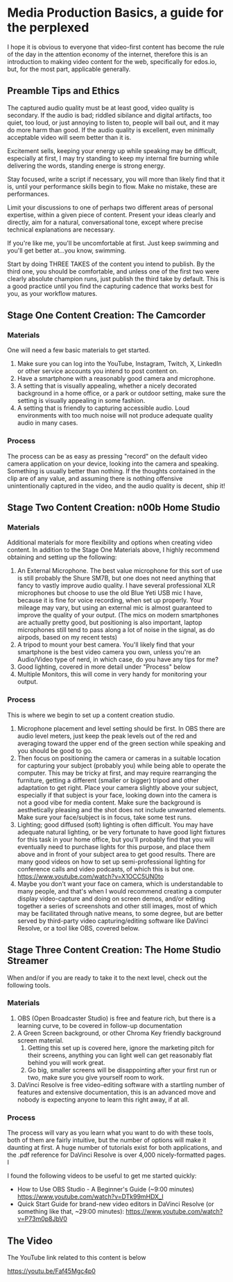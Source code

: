 # Media Production Basics, a guide for the perplexed

I hope it is obvious to everyone that video-first content has become the rule of the day in the attention economy of the internet, therefore this is an introduction to making video content for the web, specifically for edos.io, but, for the most part, applicable generally.

## Preamble Tips and Ethics

The captured audio quality must be at least good, video quality is secondary. If the audio is bad; riddled sibilance and digital artifacts, too quiet, too loud, or just annoying to listen to, people will bail out, and it may do more harm than good. If the audio quality is excellent, even minimally acceptable video will seem better than it is. 

Excitement sells, keeping your energy up while speaking may be difficult, especially at first, I may try standing to keep my internal fire burning while delivering the words, standing energe is strong energy.

Stay focused, write a script if necessary, you will more than likely find that it is, until your performance skills begin to flow. Make no mistake, these are performances.

Limit your discussions to one of perhaps two different areas of personal expertise, within a given piece of content. Present your ideas clearly and directly, aim for a natural, conversational tone, except where precise technical explanations are necessary. 

If you're like me, you'll be uncomfortable at first. Just keep swimming and you'll get better at...you know, swimming.

Start by doing THREE TAKES of the content you intend to publish. By the third one, you should be comfortable, and unless one of the first two were clearly absolute champion runs, just publish the third take by default. This is a good practice until you find the capturing cadence that works best for you, as your workflow matures.

## Stage One Content Creation: The Camcorder

### Materials

One will need a few basic materials to get started.

1. Make sure you can log into the YouTube, Instagram, Twitch, X, LinkedIn or other service accounts you intend to post content on.
2. Have a smartphone with a reasonably good camera and microphone.
3. A setting that is visually appealing, whether a nicely decorated background in a home office, or a park or outdoor setting, make sure the setting is visually appealing in some fashion.
4. A setting that is friendly to capturing accessible audio. Loud environments with too much noise will not produce adequate quality audio in many cases.

### Process

The process can be as easy as pressing "record" on the default video camera application on your device, looking into the camera and speaking. Something is usually better than nothing. If the thoughts contained in the clip are of any value, and assuming there is nothing offensive unintentionally captured in the video, and the audio quality is decent, ship it!

## Stage Two Content Creation:  n00b Home Studio

### Materials

Additional materials for more flexibility and options when creating video content. In addition to the Stage One Materials above, I highly recommend obtaining and setting up the following:

1. An External Microphone. The best value microphone for this sort of use is still probably the Shure SM7B, but one does not need anything that fancy to vastly improve audio quality. I have several professional XLR microphones but choose to use the old Blue Yeti USB mic I have, because it is fine for voice recording, when set up properly. Your mileage may vary, but using an external mic is almost guaranteed to improve the quality of your output. (The mics on modern smartphones are actually pretty good, but positioning is also important, laptop microphones still tend to pass along a lot of noise in the signal, as do airpods, based on my recent tests)
2. A tripod to mount your best camera. You'll likely find that your smartphone is the best video camera you own, unless you're an Audio/Video type of nerd, in which case, do you have any tips for me?
3. Good lighting, covered in more detail under "Process" below
4. Multiple Monitors, this will come in very handy for monitoring your output.

### Process

This is where we begin to set up a content creation studio. 

1. Microphone placement and level setting should be first. In OBS there are audio level meters, just keep the peak levels out of the red and averaging toward the upper end of the green section while speaking and you should be good to go.
2. Then focus on positioning the camera or cameras in a suitable location for capturing your subject (probably you) while being able to operate the computer. This may be tricky at first, and may require rearranging the furniture, getting a different (smaller or bigger) tripod and other adaptation to get right. Place your camera slightly above your subject, especially if that subject is your face, looking down into the camera is not a good vibe for media content. Make sure the background is aesthetically pleasing and the shot does not include unwanted elements. Make sure your face/subject is in focus, take some test runs.
3. Lighting; good diffused (soft) lighting is often difficult. You may have adequate natural lighting, or be very fortunate to have good light fixtures for this task in your home office, but you'll probably find that you will eventually need to purchase lights for this purpose, and place them above and in front of your subject area to get good results. There are many good videos on how to set up semi-professional lighting for conference calls and video podcasts, of which this is but one. https://www.youtube.com/watch?v=X1OCC5UN0to
4. Maybe you don't want your face on camera, which is understandable to many people, and that's when I would recommend creating a computer display video-capture and doing on screen demos, and/or editing together a series of screenshots and other still images, most of which may be facilitated through native means, to some degree, but are better served by third-party video capturing/editing software like DaVinci Resolve, or a tool like OBS, covered below.

## Stage Three Content Creation: The Home Studio Streamer

When and/or if you are ready to take it to the next level, check out the following tools.
### Materials

1. OBS (Open Broadcaster Studio) is free and feature rich, but there is a learning curve, to be covered in follow-up documentation 
2. A Green Screen background, or other Chroma Key friendly background screen material.
	1. Getting this set up is covered here, ignore the marketing pitch for their screens, anything you can light well can get reasonably flat behind you will work great.
	2. Go big, smaller screens will be disappointing after your first run or two, make sure you give yourself room to work.
3. DaVinci Resolve is free video-editing software with a startling number of features and extensive documentation, this is an advanced move and nobody is expecting anyone to learn this right away, if at all. 

### Process

The process will vary as you learn what you want to do with these tools, both of them are fairly intuitive, but the number of options will make it daunting at first. A huge number of tutorials exist for both applications, and the .pdf reference for DaVinci Resolve is over 4,000 nicely-formatted pages. I 

I found the following videos to be useful to get me started quickly:

- How to Use OBS Studio - A Beginner's Guide (~9:00 minutes) https://www.youtube.com/watch?v=DTk99mHDX_I
- Quick Start Guide for brand-new video editors in DaVinci Resolve (or something like that, ~29:00 minutes): https://www.youtube.com/watch?v=P73m0p8JbV0

## The Video

The YouTube link related to this content is below

https://youtu.be/Faf45Mgc4p0